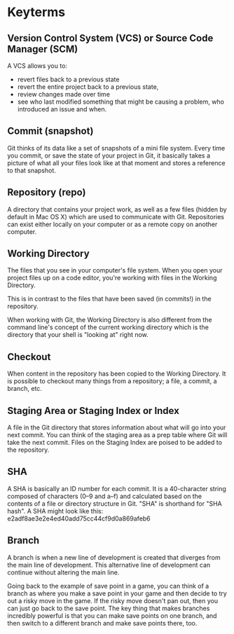 # Keyterms

## Version Control System (VCS) or Source Code Manager (SCM)

A VCS allows you to:

-   revert files back to a previous state
-   revert the entire project back to a previous state,
-   review changes made over time
-   see who last modified something that might be causing a problem, who introduced an issue and when.

## Commit (snapshot)

Git thinks of its data like a set of snapshots of a mini file system. Every time you commit, or save the state of your project in Git, it basically takes a picture of what all your files look like at that moment and stores a reference to that snapshot.

## Repository (repo)

A directory that contains your project work, as well as a few files (hidden by default in Mac OS X) which are used to communicate with Git. Repositories can exist either locally on your computer or as a remote copy on another computer.

## Working Directory

The files that you see in your computer's file system. When you open your project files up on a code editor, you're working with files in the Working Directory.

This is in contrast to the files that have been saved (in commits!) in the repository.

When working with Git, the Working Directory is also different from the command line's concept of the current working directory which is the directory that your shell is "looking at" right now.

## Checkout

When content in the repository has been copied to the Working Directory. It is possible to checkout many things from a repository; a file, a commit, a branch, etc.

## Staging Area or Staging Index or Index

A file in the Git directory that stores information about what will go into your next commit. You can think of the staging area as a prep table where Git will take the next commit. Files on the Staging Index are poised to be added to the repository.

## SHA

A SHA is basically an ID number for each commit. It is a 40-character string composed of characters (0–9 and a–f) and calculated based on the contents of a file or
directory structure in Git. "SHA" is shorthand for "SHA hash". A SHA might look like this:
e2adf8ae3e2e4ed40add75cc44cf9d0a869afeb6

## Branch

A branch is when a new line of development is created that diverges from the main line of development. This alternative line of development can continue without altering the main line.

Going back to the example of save point in a game, you can think of a branch as where you make a save point in your game and then decide to try out a risky move in the game. If the risky move doesn't pan out, then you can just go back to the save point. The key thing that makes branches incredibly powerful is that you can make save points on one branch, and then switch to a different branch and make save points there, too.
